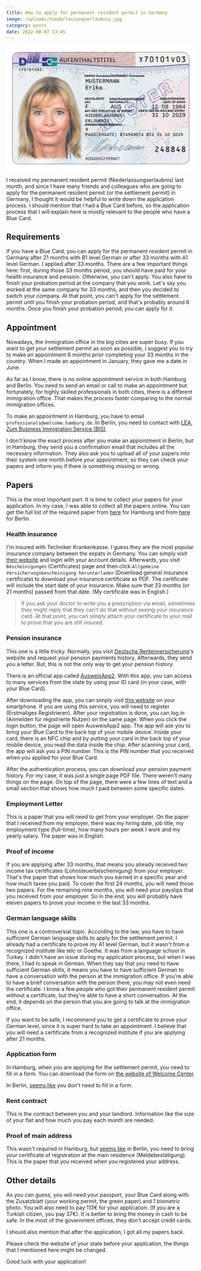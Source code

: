 ```yaml
---
title: How to apply for permanent resident permit in Germany
image: /uploads/niederlassungserlaubnis.jpg
category: posts
date: 2022-08-07 13:45
---
```


![Niederlassungserlaubnis](/uploads/niederlassungserlaubnis.jpg)

I received my permanent resident permit (Niederlassungserlaubnis) last month, and since I have many friends and colleagues who are going to apply for the permanent resident permit (or the settlement permit) in Germany, I thought it would be helpful to write down the application process. I should mention that I had a Blue Card before, so the application process that I will explain here is mostly relevant to the people who have a Blue Card.

## Requirements

If you have a Blue Card, you can apply for the permanent resident permit in Germany after 21 months with B1 level German or after 33 months with A1 level German. I applied after 33 months. There are a few important things here: first, during those 33 months period, you should have paid for your health insurance and pension. Otherwise, you can't apply. You also have to finish your probation period at the company that you work. Let's say you worked at the same company for 33 months, and then you decided to switch your company. At that point, you can't apply for the settlement permit until you finish your probation period, and that's probably around 6 months. Once you finish your probation period, you can apply for it.


## Appointment

Nowadays, the immigration office in the big cities are super busy. If you want to get your settlement permit as soon as possible, I suggest you to try to make an appointment 6 months prior completing your 33 months in the country. When I made an appointment in January, they gave me a date in June. 

As far as I know, there is no online appointment service in both Hamburg and Berlin. You need to send an email or call to make an appointment but fortunately, for highly skilled professionals in both cities, there is a different immigration office. That makes the process faster comparing to the normal immigration offices. 

To make an appointment in Hamburg, you have to email `professionals@welcome.hamburg.de`. In Berlin, you need to contact with [LEA, Zum Business Immigration Service (BIS)](https://service.berlin.de/dienstleistung/326556/standort/327805/en/). 

I don't know the exact process after you make an appointment in Berlin, but in Hamburg, they send you a confirmation email that includes all the necessary information. They also ask you to upload all of your papers into their system one month before your appointment, so they can check your papers and inform you if there is something missing or wrong.


## Papers


This is the most important part. It is time to collect your papers for your application. In my case, I was able to collect all the papers online. You can get the full list of the required paper from [here](https://www.hamburg.com/welcome/forms/12064828/checklist-application-settlement-permit-employees/) for Hamburg and from [here](https://service.berlin.de/dienstleistung/326556/en/) for Berlin.

### Health insurance

I'm insured with Techniker Krankenkasse. I guess they are the most popular insurance company between the expats in Germany. You can simply visit [their website](https://www.tk.de) and login with your account details. Afterwards, you visit `Bescheinigungen` (Certificates) page and then click `Allgemeine Versicherungsbescheinigung herunterladen` (Download general insurance certificate) to download your insurance certificate as PDF. The certificate will include the start date of your insurance. Make sure that 33 months (or 21 months) passed from that date. (My certificate was in English.)

> If you ask your doctor to write you a prescription via email, sometimes they might reply that they can't do that without seeing your insurance card. At that point, you can simply attach your certificate to your mail to prove that you are still insured.

### Pension insurance

This one is a little tricky. Normally, you visit [Deutsche Rentenversicherung](https://www.eservice-drv.de/SelfServiceWeb/)'s website and request your pension payments history. Afterwards, they send you a letter. But, this is not the only way to get your pension history. 

There is an official app called [AusweisApp2](https://www.ausweisapp.bund.de/download). With this app, you can access to many services from the state by using your ID card (in your case, with your Blue Card). 

After downloading the app, you can simply visit [this website](https://www.eservice-drv.de/OnlineDiensteWeb/init.do?npa=true&src=ausweisapp) on your smartphone. If you are using this service, you will need to register (Erstmaliges Registrieren). After your registration is done, you can log in (Anmelden für registrierte Nutzer) on the same page. When you click the login button, the page will open AusweisApp2 app. The app will ask you to bring your Blue Card to the back top of your mobile device. Inside your card, there is an NFC chip and by putting your card in the back top of your mobile device, you read the data inside the chip. After scanning your card, the app will ask you a PIN number. This is the PIN number that you received when you applied for your Blue Card. 

After the authentication process, you can download your pension payment history. For my case, it was just a single page PDF file. There weren't many things on the page. On top of the page, there were a few lines of text and a small section that shows how much I paid between some specific dates.


### Employment Letter

This is a paper that you will need to get from your employer. On the paper that I received from my employer, there was my hiring date, job title, my employment type (full-time), how many hours per week I work and my yearly salary. The paper was in English.


### Proof of income

If you are applying after 33 months, that means you already received two income tax certificates (Lohnsteuerbescheinigung) from your employer. That's the paper that shows how much you earned in a specific year and how much taxes you paid. To cover the first 24 months, you will need those two papers. For the remaining nine months, you will need your payslips that you received from your employer. So in the end, you will probably have eleven papers to prove your income in the last 33 months.


### German language skills

This one is a controversial topic. According to the law, you have to have sufficient German language skills to apply for the settlement permit. I already had a certificate to prove my A1 level German, but it wasn't from a recognized institute like telc or Goethe. It was from a language school in Turkey. I didn't have an issue during my application process, but when I was there, I had to speak in German. When they say that you need to have sufficient German skills, it means you have to have sufficient German to have a conversation with the person at the immigration office. If you're able to have a brief conversation with the person there, you may not even need the certificate. I know a few people who got their permanent resident permit without a certificate, but they're able to have a short conversation. At the end, it depends on the person that you are going to talk at the immigration office.

If you want to be safe, I recommend you to get a certificate to prove your German level, since it is super hard to take an appointment. I believe that you will need a certificate from a recognized institute if you are applying after 21 months. 

### Application form

In Hamburg, when you are applying for the settlement permit, you need to fill in a form. You can download the form on [the website of Welcome Center](https://www.hamburg.com/welcome/forms/12064828/checklist-application-settlement-permit-employees/). 

In Berlin, [seems like](https://service.berlin.de/dienstleistung/326556/en/) you don't need to fill in a form. 

### Rent contract

This is the contract between you and your landlord. Information like the size of your flat and how much you pay each month are needed.

### Proof of main address

This wasn't required in Hamburg, but [seems like](https://service.berlin.de/dienstleistung/326556/en/) in Berlin, you need to bring your certificate of registration at the main residence (Meldebestätigung). This is the paper that you received when you registered your address.

## Other details

As you can guess, you will need your passport, your Blue Card along with the Zusatzblatt (your working permit, the green paper) and 1 biometric photo. You will also need to pay 113€ for your application. (If you are a Turkish citizen, you pay 37€). It is better to bring the money in cash to be safe. In the most of the government offices, they don't accept credit cards.

I should also mention that after the application, I got all my papers back.

Please check the website of your state before your application, the things that I mentioned here might be changed.

Good luck with your application!
